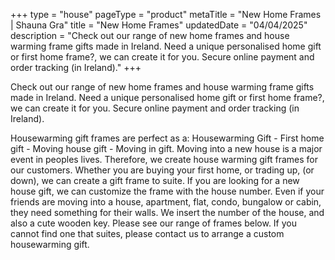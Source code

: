 +++
type = "house"
pageType = "product"
metaTitle = "New Home Frames | Shauna Gra"
title = "New Home Frames"
updatedDate = "04/04/2025"
description = "Check out our range of new home frames and house warming frame gifts made in Ireland. Need a unique personalised home gift or first home frame?, we can create it for you. Secure online payment and order tracking (in Ireland)."
+++

Check out our range of new home frames and house warming frame gifts made in Ireland. Need a unique personalised home gift or first home frame?, we can create it for you. Secure online payment and order tracking (in Ireland).

Housewarming gift frames are perfect as a: Housewarming Gift - First home gift - Moving house gift - Moving in gift. Moving into a new house is a major event in peoples lives. Therefore, we create house warming gift frames for our customers. Whether you are buying your first home, or trading up, (or down), we can create a gift frame to suite. If you are looking for a new house gift, we can customize the frame with the house number. Even if your friends are moving into a house, apartment, flat, condo, bungalow or cabin, they need something for their walls. We insert the number of the house, and also a cute wooden key. Please see our range of frames below. If you cannot find one that suites, please contact us to arrange a custom housewarming gift.
